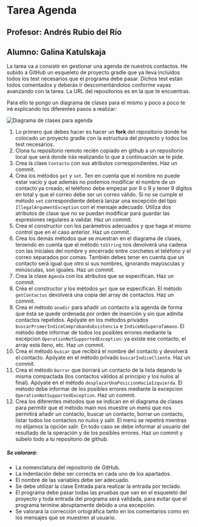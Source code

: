 # Tarea Agenda
## Profesor: Andrés Rubio del Río
## Alumno: Galina Katulskaja

La tarea va a consistir en gestionar una agenda de nuestros contactos. He subido a GitHub un esqueleto de proyecto gradle que ya lleva incluidos todos los test necesarios que el programa debe pasar. Dichos test están todos comentados y deberás ir descomentándolos conforme vayas avanzando con la tarea. La URL del repositorios es en la que te encuentras.

Para ello te pongo un diagrama de clases para el mismo y poco a poco te iré explicando los diferentes pasos a realizar:

![Diagrama de clases para agenda](src/main/java/org/iesalandalus/programacion/agenda/agenda.png)


1. Lo primero que debes hacer es hacer un **fork** del repositorio donde he colocado un proyecto gradle con la estructura del proyecto y todos los test necesarios.
2. Clona tu repositorio remoto recién copiado en github a un repositorio local que será donde irás realizando lo que a continuación se te pide.
3. Crea la clase `Contacto` con sus atributos correspondientes. Haz un commit.
4. Crea los métodos `get` y `set`. Ten en cuenta que el nombre no puede estar vacío y que además no podemos modificar el nombre de un contacto ya creado, el teléfono debe empezar por 6 o 9 y tener 9 dígitos en total y que el correo debe ser un correo válido. Si no se cumple el método `set` correspondiente deberá lanzar una excepción del tipo `IllegalArgumentException` con el mensaje adecuado. Utiliza dos atributos de clase que no se puedan modificar para guardar las expresiones regulares a validar.  Haz un commit.
5. Crea el constructor con los parámetros adecuados y que haga el mismo control que en el caso anterior. Haz un commit.
6. Crea los demás métodos que se muestran en el diagrama de clases, teniendo en cuenta que el método `toString` nos devolverá una cadena con las iniciales del nombre y encerrado entre corchetes el teléfono y el correo separados por comas. También debes tener en cuenta que un contacto será igual que otro si sus nombres, ignorando mayúsculas y minúsculas, son iguales. Haz un commit.
7. Crea la clase `Agenda` con los atributos que se especifican. Haz un commit.
8. Crea el constructor y los métodos `get` que se especifican. El método `getContactos` devolverá una copia del array de contactos. Haz un commit.
9. Crea el método `anadir` para añadir un contacto a la agenda de forma que ésta se quede ordenada por orden de inserción y sin que admita contactos repetidos. Apóyate en los métodos privados `buscarPrimerIndiceComprobandoExistencia` e `IndiceNoSuperaTamano`. El método debe informar de todos los posibles errores mediante la excepcion `OperationNotSupportedException`: ya existe ese contacto, el array está lleno, etc. Haz un commit.
10. Crea el método `buscar` que recibirá el nombre del contacto y devolverá el contacto. Apóyate en el método privado `buscarIndiceCliente`. Haz un commit.
11. Crea el método `borrar` que borrará un contacto de la lista dejando la misma compactada (los contactos válidos al principio y los nulos al final). Apóyate en el método `desplazarUnaPosicionHaciaIzquierda`. El método debe informar de los posibles errores mediante la excepcion `OperationNotSupportedException`. Haz un commit.
12. Crea los diferentes métodos que se indican en el diagrama de clases para permitir que el método main nos muestre un menú que nos permitirá añadir un contacto, buscar un contacto, borrar un contacto, listar todos los contactos no nulos y salir. El menú se repetirá mientras no elijamos la opción salir. En todo caso se debe informar al usuario del resultado de la operación y de los posibles errores. Haz un commit y súbelo todo a tu repositorio de github.

##### Se valorará:

- La nomenclatura del repositorio de GitHub.
- La indentación debe ser correcta en cada uno de los apartados.
- El nombre de las variables debe ser adecuado.
- Se debe utilizar la clase Entrada para realizar la entrada por teclado.
- El programa debe pasar todas las pruebas que van en el esqueleto del proyecto y toda entrada del programa será validada, para evitar que el programa termine abruptamente debido a una excepción.
- Se valorará la corrección ortográfica tanto en los comentarios como en los mensajes que se muestren al usuario.
